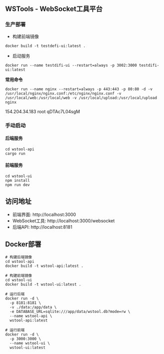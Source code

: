## WSTools - WebSocket工具平台

### 生产部署

- 构建前端镜像
```shell
docker build -t testdefi-ui:latest .
```
- 启动服务
```shell
docker run --name testdifi-ui --restart=always -p 3002:3000 testdifi-ui:latest
```


**常用命令**
```shell
docker run --name nginx --restart=always -p 443:443 -p 80:80 -d -v /usr/local/nginx/nginx.conf:/etc/nginx/nginx.conf -v /usr/local/web:/usr/local/web -v /usr/local/upload:/usr/local/upload nginx
```

154.204.34.183
root
qDTAc7L04sgM

### 手动启动

#### 后端服务

```shell
cd wstool-api
cargo run
```

#### 前端服务

```shell
cd wstool-ui
npm install
npm run dev
```

## 访问地址

- 前端界面: http://localhost:3000
- WebSocket工具: http://localhost:3000/websocket
- 后端API: http://localhost:8181

## Docker部署

```shell
# 构建后端镜像
cd wstool-api
docker build -t wstool-api:latest .

# 构建前端镜像
cd wstool-ui
docker build -t wstool-ui:latest .

# 运行后端
docker run -d \
  -p 8181:8181 \
  -v ./data:/app/data \
  -e DATABASE_URL=sqlite:///app/data/wstool.db?mode=rw \
  --name wstool-api \
  wstool-api:latest

# 运行前端
docker run -d \
  -p 3000:3000 \
  --name wstool-ui \
  wstool-ui:latest
```